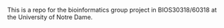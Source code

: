 This is a repo for the bioinformatics group project in BIOS30318/60318 at the
University of Notre Dame. 
